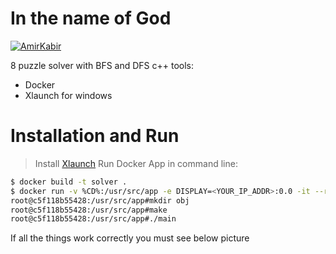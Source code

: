 # In the name of God

[![AmirKabir](https://res-3.cloudinary.com/crunchbase-production/image/upload/c_lpad,h_170,w_170,f_auto,b_white,q_auto:eco/lcey4djrfahc86x5qbtj)](https://nodesource.com/products/nsolid)



8 puzzle solver with BFS and DFS c++
tools:
  - Docker
  - Xlaunch for windows


# Installation and Run

> Install [Xlaunch](https://github.com/omidrazzaghi2000/HashtPuzzle/blob/master/vcxsrv-64.1.20.8.1.installer.exe) 
> Run Docker App
> in command line:

```sh
$ docker build -t solver .
$ docker run -v %CD%:/usr/src/app -e DISPLAY=<YOUR_IP_ADDR>:0.0 -it --rm solver bash -l
root@c5f118b55428:/usr/src/app#mkdir obj
root@c5f118b55428:/usr/src/app#make
root@c5f118b55428:/usr/src/app#./main
```

If all the things work correctly you must see below picture
